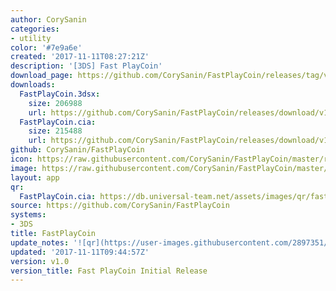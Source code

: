 ```yaml
---
author: CorySanin
categories:
- utility
color: '#7e9a6e'
created: '2017-11-11T08:27:21Z'
description: '[3DS] Fast PlayCoin'
download_page: https://github.com/CorySanin/FastPlayCoin/releases/tag/v1.0
downloads:
  FastPlayCoin.3dsx:
    size: 206988
    url: https://github.com/CorySanin/FastPlayCoin/releases/download/v1.0/FastPlayCoin.3dsx
  FastPlayCoin.cia:
    size: 215488
    url: https://github.com/CorySanin/FastPlayCoin/releases/download/v1.0/FastPlayCoin.cia
github: CorySanin/FastPlayCoin
icon: https://raw.githubusercontent.com/CorySanin/FastPlayCoin/master/resource/icon.png
image: https://raw.githubusercontent.com/CorySanin/FastPlayCoin/master/resource/banner.png
layout: app
qr:
  FastPlayCoin.cia: https://db.universal-team.net/assets/images/qr/fastplaycoin.cia.png
source: https://github.com/CorySanin/FastPlayCoin
systems:
- 3DS
title: FastPlayCoin
update_notes: '![qr](https://user-images.githubusercontent.com/2897351/32695318-f180ce1e-c71d-11e7-96c2-17704b192dfc.png)'
updated: '2017-11-11T09:44:57Z'
version: v1.0
version_title: Fast PlayCoin Initial Release
---
```

